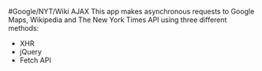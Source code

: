 #Google/NYT/Wiki AJAX
This app makes asynchronous requests to Google Maps, Wikipedia and The New York Times API using three different methods:<br>
* XHR
* jQuery
* Fetch API
 